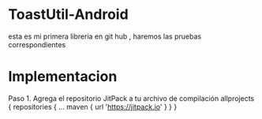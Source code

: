 # ToastUtil-Android
esta es mi primera libreria en git hub , haremos las pruebas correspondientes

# Implementacion
Paso 1. Agrega el repositorio JitPack a tu archivo de compilación
allprojects {
	repositories {
		...
		maven { url 'https://jitpack.io' }
	}
}
  


